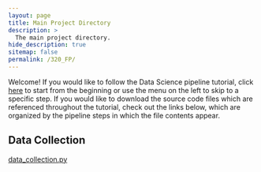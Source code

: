 ```yaml
---
layout: page
title: Main Project Directory
description: >
  The main project directory.
hide_description: true
sitemap: false
permalink: /320_FP/
---
```


Welcome! If you would like to follow the Data Science pipeline tutorial, click [here][PD00] to
start from the beginning or use the menu on the left to skip to a specific step. If you would like
to download the source code files which are referenced throughout the tutorial, check out the links
below, which are organized by the pipeline steps in which the file contents appear.

## Data Collection

[data_collection.py](data_collection.py)

[PD00]: pages/motivation/
